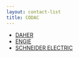 ```yaml
---
layout: contact-list
title: CODAC
---
```


* [DAHER](/partners/daher)
* [ENGIE](/partners/engie)
* [SCHNEIDER ELECTRIC](/partners/schneider-electric)